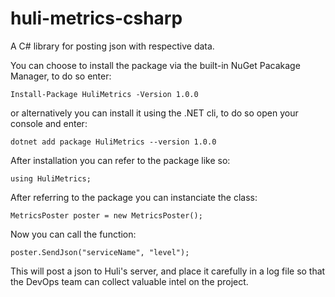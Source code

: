 # huli-metrics-csharp

A C# library for posting json with respective data.

You can choose to install the package via the built-in NuGet Pacakage Manager, to do so enter:
```
Install-Package HuliMetrics -Version 1.0.0
```
or alternatively you can install it using the .NET cli, to do so open your console and enter:
```
dotnet add package HuliMetrics --version 1.0.0
```

After installation you can refer to the package like so:
```
using HuliMetrics;

```

After referring to the package you can instanciate the class:
```
MetricsPoster poster = new MetricsPoster();

```

Now you can call the function:
```
poster.SendJson("serviceName", "level");

```

This will post a json to Huli's server, and place it carefully in a log file so that the DevOps team can collect valuable intel on the project.



